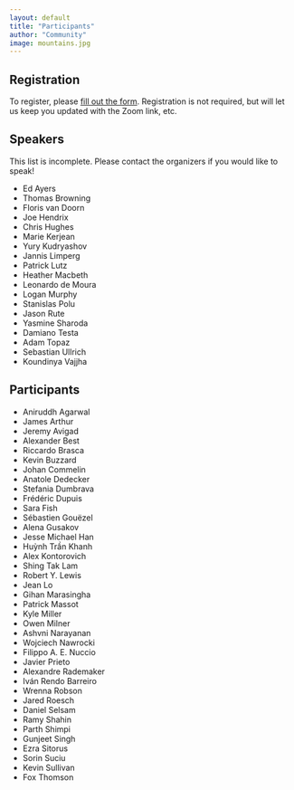```yaml
---
layout: default
title: "Participants"
author: "Community"
image: mountains.jpg
---
```


## Registration

To register, please [fill out the form](https://forms.gle/a9x51G6oWebqseEf9).
Registration is not required, but will let us keep you updated with the Zoom link, etc.

## Speakers

This list is incomplete. Please contact the organizers if you would like to speak!

* Ed Ayers
* Thomas Browning
* Floris van Doorn
* Joe Hendrix
* Chris Hughes
* Marie Kerjean
* Yury Kudryashov
* Jannis Limperg
* Patrick Lutz
* Heather Macbeth
* Leonardo de Moura
* Logan Murphy
* Stanislas Polu
* Jason Rute
* Yasmine Sharoda
* Damiano Testa
* Adam Topaz
* Sebastian Ullrich
* Koundinya Vajjha

## Participants

* Aniruddh Agarwal
* James Arthur
* Jeremy Avigad
* Alexander Best
* Riccardo Brasca
* Kevin Buzzard
* Johan Commelin
* Anatole Dedecker
* Stefania Dumbrava
* Frédéric Dupuis
* Sara Fish
* Sébastien Gouëzel
* Alena Gusakov
* Jesse Michael Han
* Huỳnh Trần Khanh
* Alex Kontorovich
* Shing Tak Lam
* Robert Y. Lewis
* Jean Lo
* Gihan Marasingha
* Patrick Massot
* Kyle Miller
* Owen Milner
* Ashvni Narayanan
* Wojciech Nawrocki
* Filippo A. E. Nuccio
* Javier Prieto
* Alexandre Rademaker
* Iván Rendo Barreiro
* Wrenna Robson
* Jared Roesch
* Daniel Selsam
* Ramy Shahin
* Parth Shimpi
* Gunjeet Singh
* Ezra Sitorus
* Sorin Suciu
* Kevin Sullivan
* Fox Thomson
